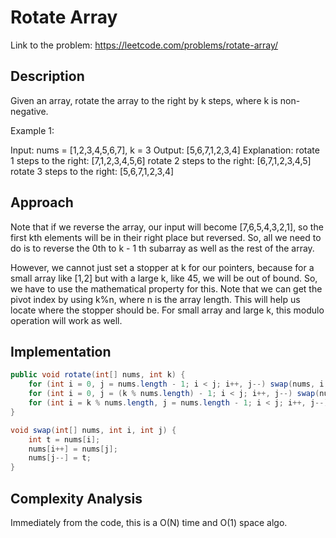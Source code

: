 # Rotate Array

Link to the problem: https://leetcode.com/problems/rotate-array/

## Description
Given an array, rotate the array to the right by k steps, where k is non-negative.

Example 1:

Input: nums = [1,2,3,4,5,6,7], k = 3
Output: [5,6,7,1,2,3,4]
Explanation:
rotate 1 steps to the right: [7,1,2,3,4,5,6]
rotate 2 steps to the right: [6,7,1,2,3,4,5]
rotate 3 steps to the right: [5,6,7,1,2,3,4]

## Approach
Note that if we reverse the array, our input will become [7,6,5,4,3,2,1], so the first kth elements will be in their right place but reversed. So, all we need to do is to reverse the 0th to k - 1 th subarray as well as the rest of the array.

However, we cannot just set a stopper at k for our pointers, because for a small array like [1,2] but with a large k, like 45, we will be out of bound. So, we have to use the mathematical property for this. Note that we can get the pivot index by using k%n, where n is the array length. This will help us locate where the stopper should be. For small array and large k, this modulo operation will work as well.


## Implementation
```java
public void rotate(int[] nums, int k) {
    for (int i = 0, j = nums.length - 1; i < j; i++, j--) swap(nums, i, j);  
    for (int i = 0, j = (k % nums.length) - 1; i < j; i++, j--) swap(nums, i, j);
    for (int i = k % nums.length, j = nums.length - 1; i < j; i++, j--) swap(nums, i, j);
}

void swap(int[] nums, int i, int j) {
    int t = nums[i];
    nums[i++] = nums[j];
    nums[j--] = t;
}
```

## Complexity Analysis

Immediately from the code, this is a O(N) time and O(1) space algo.